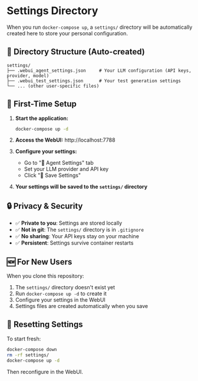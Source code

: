 # Settings Directory

When you run `docker-compose up`, a `settings/` directory will be automatically created here to store your personal configuration.

## 📁 Directory Structure (Auto-created)

```
settings/
├── .webui_agent_settings.json     # Your LLM configuration (API keys, provider, model)
├── .webui_test_settings.json      # Your test generation settings
└── ... (other user-specific files)
```

## 🔧 First-Time Setup

1. **Start the application:**
   ```bash
   docker-compose up -d
   ```

2. **Access the WebUI:** http://localhost:7788

3. **Configure your settings:**
   - Go to "🔧 Agent Settings" tab
   - Set your LLM provider and API key
   - Click "💾 Save Settings"

4. **Your settings will be saved to the `settings/` directory**

## 🔒 Privacy & Security

- ✅ **Private to you**: Settings are stored locally
- ✅ **Not in git**: The `settings/` directory is in `.gitignore`
- ✅ **No sharing**: Your API keys stay on your machine
- ✅ **Persistent**: Settings survive container restarts

## 🆕 For New Users

When you clone this repository:
1. The `settings/` directory doesn't exist yet
2. Run `docker-compose up -d` to create it
3. Configure your settings in the WebUI
4. Settings files are created automatically when you save

## 🔄 Resetting Settings

To start fresh:
```bash
docker-compose down
rm -rf settings/
docker-compose up -d
```

Then reconfigure in the WebUI.